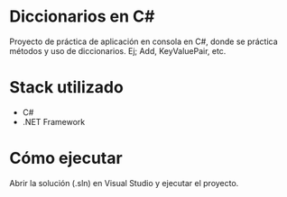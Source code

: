 # Diccionarios en C#
Proyecto de práctica de aplicación en consola en C#, donde se práctica métodos y uso de diccionarios. Ej; Add, KeyValuePair, etc.

# Stack utilizado
- C#
- .NET Framework

# Cómo ejecutar
Abrir la solución (.sln) en Visual Studio y ejecutar el proyecto.

